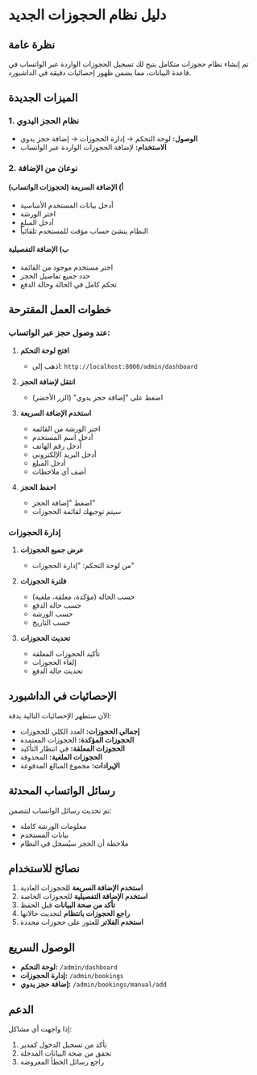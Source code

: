 # دليل نظام الحجوزات الجديد

## نظرة عامة
تم إنشاء نظام حجوزات متكامل يتيح لك تسجيل الحجوزات الواردة عبر الواتساب في قاعدة البيانات، مما يضمن ظهور إحصائيات دقيقة في الداشبورد.

## الميزات الجديدة

### 1. نظام الحجز اليدوي
- **الوصول:** لوحة التحكم → إدارة الحجوزات → إضافة حجز يدوي
- **الاستخدام:** لإضافة الحجوزات الواردة عبر الواتساب

### 2. نوعان من الإضافة

#### أ) الإضافة السريعة (لحجوزات الواتساب)
- أدخل بيانات المستخدم الأساسية
- اختر الورشة
- أدخل المبلغ
- النظام ينشئ حساب مؤقت للمستخدم تلقائياً

#### ب) الإضافة التفصيلية
- اختر مستخدم موجود من القائمة
- حدد جميع تفاصيل الحجز
- تحكم كامل في الحالة وحالة الدفع

## خطوات العمل المقترحة

### عند وصول حجز عبر الواتساب:

1. **افتح لوحة التحكم**
   - اذهب إلى: `http://localhost:8000/admin/dashboard`

2. **انتقل لإضافة الحجز**
   - اضغط على "إضافة حجز يدوي" (الزر الأخضر)

3. **استخدم الإضافة السريعة**
   - اختر الورشة من القائمة
   - أدخل اسم المستخدم
   - أدخل رقم الهاتف
   - أدخل البريد الإلكتروني
   - أدخل المبلغ
   - أضف أي ملاحظات

4. **احفظ الحجز**
   - اضغط "إضافة الحجز"
   - سيتم توجيهك لقائمة الحجوزات

### إدارة الحجوزات

1. **عرض جميع الحجوزات**
   - من لوحة التحكم: "إدارة الحجوزات"

2. **فلترة الحجوزات**
   - حسب الحالة (مؤكدة، معلقة، ملغية)
   - حسب حالة الدفع
   - حسب الورشة
   - حسب التاريخ

3. **تحديث الحجوزات**
   - تأكيد الحجوزات المعلقة
   - إلغاء الحجوزات
   - تحديث حالة الدفع

## الإحصائيات في الداشبورد

الآن ستظهر الإحصائيات التالية بدقة:

- **إجمالي الحجوزات:** العدد الكلي للحجوزات
- **الحجوزات المؤكدة:** الحجوزات المعتمدة
- **الحجوزات المعلقة:** في انتظار التأكيد
- **الحجوزات الملغية:** المحذوفة
- **الإيرادات:** مجموع المبالغ المدفوعة

## رسائل الواتساب المحدثة

تم تحديث رسائل الواتساب لتتضمن:
- معلومات الورشة كاملة
- بيانات المستخدم
- ملاحظة أن الحجز سيُسجل في النظام

## نصائح للاستخدام

1. **استخدم الإضافة السريعة** للحجوزات العادية
2. **استخدم الإضافة التفصيلية** للحجوزات الخاصة
3. **تأكد من صحة البيانات** قبل الحفظ
4. **راجع الحجوزات بانتظام** لتحديث حالاتها
5. **استخدم الفلاتر** للعثور على حجوزات محددة

## الوصول السريع

- **لوحة التحكم:** `/admin/dashboard`
- **إدارة الحجوزات:** `/admin/bookings`
- **إضافة حجز يدوي:** `/admin/bookings/manual/add`

## الدعم

إذا واجهت أي مشاكل:
1. تأكد من تسجيل الدخول كمدير
2. تحقق من صحة البيانات المدخلة
3. راجع رسائل الخطأ المعروضة
